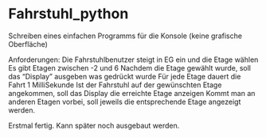 # Fahrstuhl_python

Schreiben eines einfachen Programms für die Konsole (keine grafische Oberfläche)

Anforderungen:
Die Fahrstuhlbenutzer steigt in EG ein und die Etage wählen
Es gibt Etagen zwischen -2 und 6
Nachdem die Etage gewählt wurde, soll das “Display” ausgeben was gedrückt wurde
Für jede Etage dauert die Fahrt 1 MilliSekunde
Ist der Fahrstuhl auf der gewünschten Etage angekommen, soll das Display die erreichte Etage anzeigen
Kommt man an anderen Etagen vorbei, soll jeweils die entsprechende Etage angezeigt werden.

Erstmal fertig. Kann später noch ausgebaut werden. 

